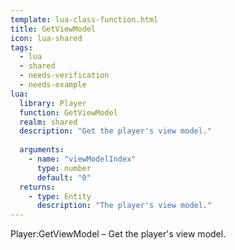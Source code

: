 ```yaml
---
template: lua-class-function.html
title: GetViewModel
icon: lua-shared
tags:
  - lua
  - shared
  - needs-verification
  - needs-example
lua:
  library: Player
  function: GetViewModel
  realm: shared
  description: "Get the player's view model."
  
  arguments:
    - name: "viewModelIndex"
      type: number
      default: "0"
  returns:
    - type: Entity
      description: "The player's view model."
---
```


<div class="lua__search__keywords">
Player:GetViewModel &#x2013; Get the player's view model.
</div>
